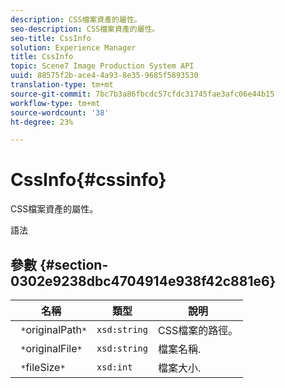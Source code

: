 ```yaml
---
description: CSS檔案資產的屬性。
seo-description: CSS檔案資產的屬性。
seo-title: CssInfo
solution: Experience Manager
title: CssInfo
topic: Scene7 Image Production System API
uuid: 88575f2b-ace4-4a93-8e35-9685f5893530
translation-type: tm+mt
source-git-commit: 7bc7b3a86fbcdc57cfdc31745fae3afc06e44b15
workflow-type: tm+mt
source-wordcount: '38'
ht-degree: 23%

---
```



# CssInfo{#cssinfo}

CSS檔案資產的屬性。

語法

## 參數 {#section-0302e9238dbc4704914e938f42c881e6}

| 名稱 | 類型 | 說明 |
|---|---|---|
| ` *`originalPath`*` | `xsd:string` | CSS檔案的路徑。 |
| ` *`originalFile`*` | `xsd:string` | 檔案名稱. |
| ` *`fileSize`*` | `xsd:int` | 檔案大小. |


